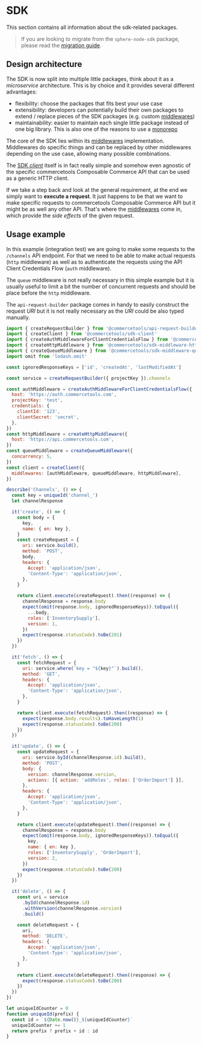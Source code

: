# SDK

This section contains all information about the sdk-related packages.

> If you are looking to migrate from the `sphere-node-sdk` package, please read the [migration guide](/sdk/upgrading-from-sphere-node-sdk.md).

## Design architecture

The SDK is now split into multiple little packages, think about it as a _microservice_ architecture. This is by choice and it provides several different advantages:

- flexibility: choose the packages that fits best your use case
- extensibility: developers can potentially build their own packages to extend / replace pieces of the SDK packages (e.g. custom [middlewares](/sdk/Middlewares.md))
- maintainability: easier to maintain each single little package instead of one big library. This is also one of the reasons to use a [monorepo](https://github.com/lerna/lerna)

The core of the SDK lies within its [middlewares](/sdk/Middlewares.md) implementation.
Middlewares do specific things and can be replaced by other middlewares depending on the use case, allowing many possible combinations.

The [SDK _client_](/sdk/api/README.md#sdk-client) itself is in fact really simple and somehow even agnostic of the specific commercetools Composable Commerce API that can be used as a generic HTTP client.

If we take a step back and look at the general requirement, at the end we simply want to **execute a request**. It just happens to be that we want to make specific requests to commercetools Composable Commerce API but it might be as well any other API. That's where the [middlewares](/sdk/Middlewares.md) come in, which provide the _side effects_ of the given request.

## Usage example

In this example (integration test) we are going to make some requests to the `/channels` API endpoint. For that we need to be able to make actual requests (`http` middleware) as well as to authenticate the requests using the API Client Credentials Flow (`auth` middleware).

The `queue` middleware is not really necessary in this simple example but it is usually useful to limit a bit the number of concurrent requests and should be place before the `http` middleware.

The `api-request-builder` package comes in handy to easily construct the request _URI_ but it is not really necessary as the _URI_ could be also typed manually.

```js
import { createRequestBuilder } from '@commercetools/api-request-builder'
import { createClient } from '@commercetools/sdk-client'
import { createAuthMiddlewareForClientCredentialsFlow } from '@commercetools/sdk-middleware-auth'
import { createHttpMiddleware } from '@commercetools/sdk-middleware-http'
import { createQueueMiddleware } from '@commercetools/sdk-middleware-queue'
import omit from 'lodash.omit'

const ignoredResponseKeys = ['id', 'createdAt', 'lastModifiedAt']

const service = createRequestBuilder({ projectKey }).channels

const authMiddleware = createAuthMiddlewareForClientCredentialsFlow({
  host: 'https://auth.commercetools.com',
  projectKey: 'test',
  credentials: {
    clientId: '123',
    clientSecret: 'secret',
  },
})
const httpMiddleware = createHttpMiddleware({
  host: 'https://api.commercetools.com',
})
const queueMiddleware = createQueueMiddleware({
  concurrency: 5,
})
const client = createClient({
  middlewares: [authMiddleware, queueMiddleware, httpMiddleware],
})

describe('Channels', () => {
  const key = uniqueId('channel_')
  let channelResponse

  it('create', () => {
    const body = {
      key,
      name: { en: key },
    }
    const createRequest = {
      uri: service.build(),
      method: 'POST',
      body,
      headers: {
        Accept: 'application/json',
        'Content-Type': 'application/json',
      },
    }

    return client.execute(createRequest).then((response) => {
      channelResponse = response.body
      expect(omit(response.body, ignoredResponseKeys)).toEqual({
        ...body,
        roles: ['InventorySupply'],
        version: 1,
      })
      expect(response.statusCode).toBe(201)
    })
  })

  it('fetch', () => {
    const fetchRequest = {
      uri: service.where(`key = "${key}"`).build(),
      method: 'GET',
      headers: {
        Accept: 'application/json',
        'Content-Type': 'application/json',
      },
    }

    return client.execute(fetchRequest).then((response) => {
      expect(response.body.results).toHaveLength(1)
      expect(response.statusCode).toBe(200)
    })
  })

  it('update', () => {
    const updateRequest = {
      uri: service.byId(channelResponse.id).build(),
      method: 'POST',
      body: {
        version: channelResponse.version,
        actions: [{ action: 'addRoles', roles: ['OrderImport'] }],
      },
      headers: {
        Accept: 'application/json',
        'Content-Type': 'application/json',
      },
    }

    return client.execute(updateRequest).then((response) => {
      channelResponse = response.body
      expect(omit(response.body, ignoredResponseKeys)).toEqual({
        key,
        name: { en: key },
        roles: ['InventorySupply', 'OrderImport'],
        version: 2,
      })
      expect(response.statusCode).toBe(200)
    })
  })

  it('delete', () => {
    const uri = service
      .byId(channelResponse.id)
      .withVersion(channelResponse.version)
      .build()

    const deleteRequest = {
      uri,
      method: 'DELETE',
      headers: {
        Accept: 'application/json',
        'Content-Type': 'application/json',
      },
    }

    return client.execute(deleteRequest).then((response) => {
      expect(response.statusCode).toBe(200)
    })
  })
})

let uniqueIdCounter = 0
function uniqueId(prefix) {
  const id = `${Date.now()}_${uniqueIdCounter}`
  uniqueIdCounter += 1
  return prefix ? prefix + id : id
}
```

